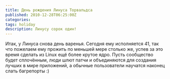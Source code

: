 ```yaml
---
title: День рождения Линуса Торвальдса
published: 2010-12-28T06:25:00Z
categories: 
tags: holiday
description: Линусу сорок один!
---
```


Итак, у Линуса снова день варенья. Сегодня ему исполняется 41, так что пожелаем ему прожить по меньшей мере столько же, успев за это время сделать из Linux ещё более крутое ядро. Пусть сообщество будет сплочённым, люди шлют патчи и объединяются для создания лучших в мире приложений, а обычные пользователи научатся наконец слать багрепорты :)
